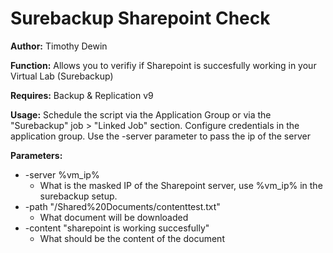 # Surebackup Sharepoint Check

**Author:** Timothy Dewin

**Function:** Allows you to verifiy if Sharepoint is succesfully working in your Virtual Lab (Surebackup)

**Requires:** Backup & Replication v9

**Usage:** Schedule the script via the Application Group or via the "Surebackup" job > "Linked Job" section. Configure credentials in the application group. Use the -server parameter to pass the ip of the server

**Parameters:**

* -server %vm_ip%
	* What is the masked IP of the Sharepoint server, use %vm_ip% in the surebackup setup.
* -path "/Shared%20Documents/contenttest.txt"
	* What document will be downloaded
* -content "sharepoint is working succesfully"
	* What should be the content of the document
